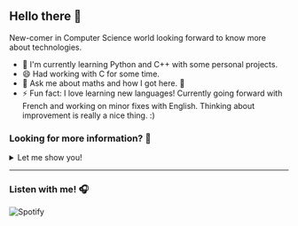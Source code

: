 ## Hello there 👋
New-comer in Computer Science world looking forward to know more about technologies.
- 🌱 I'm currently learning Python and C++ with some personal projects.
- 😄 Had working with C for some time.
- 💬 Ask me about maths and how I got here. 👀 
- ⚡ Fun fact: I love learning new languages! Currently going forward with French and working on minor fixes with English. Thinking about improvement is really a nice thing. :)

### Looking for more information? 👀
<details>
  <summary>
    Let me show you!
  </summary>

#### Currently working with
<img height="40" width="40" src="https://raw.githubusercontent.com/github/explore/80688e429a7d4ef2fca1e82350fe8e3517d3494d/topics/python/python.png" /> <img height="40" width="40" src="c-programming.svg"> <img height="40" width="40" src="https://upload.wikimedia.org/wikipedia/commons/thumb/3/3f/Git_icon.svg/1024px-Git_icon.svg.png">
  
#### You can also found me on
[<img height="35" width="35" src="https://cdn.jsdelivr.net/npm/simple-icons@v4/icons/telegram.svg" />](https://t.me/Natansh)  [<img height="35" width="35" src="https://cdn.jsdelivr.net/npm/simple-icons@v4/icons/linkedin.svg" />](https://www.linkedin.com/in/natan-sanches-0b79961bb/)
</div>

---

  ![Metrics](https://metrics.lecoq.io/natan-dot-com?template=classic&languages=1&languages.colors=github&languages.threshold=0%25&config.timezone=America%2FSao_Paulo&config.animated=true)
</details>

---

### Listen with me! 🎧
![Spotify](https://novatorem-eosin-delta.vercel.app/api/spotify)

<!--
**natan-dot-com/natan-dot-com** is a ✨ _special_ ✨ repository because its `README.md` (this file) appears on your GitHub profile.
